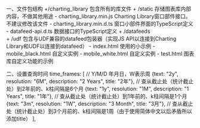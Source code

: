 一、文件包结构
    +/charting_library                包含所有的库文件
        + /static                     存储图表库内部内容，不做其他用途
        - charting_library.min.js     Charting Library窗口部件接口。不建议修改该文件
        - charting_library.min.d.ts   窗口小部件界面的TypeScript定义
        - datafeed-api.d.ts           数据接口的TypeScript定义
    + /datafeeds                      
        + /udf                        包含与UDF兼容的datafeed包装器（实现JS API以连接到Charting Library和UDF以连接到datafeed）
    - index.html                      使用的小示例
    - mobile_black.html               自定义实例
    - mobile_white.html               自定义实例
    - test.html                       图表库自定义功能的示例


二、设置查询时间
    time_frames: [         // Y/M/D 年月日，W表示周
        {text: "2y", resolution: "6M", description: "2 Years", title: "2年"},  // 查从截止处（统计截止处）到2年前的、k柱间隔是6个月
        {text: "1y", resolution: "1M", description: "1 Years", title: "1年"},  // 查从截止处（统计截止处）到1年前的、k柱间隔是1个月
        {text: "3m", resolution: "1W", description: "3 Month", title: "3月"},  // 查从截止处（统计截止处）到3个月前的、k柱间隔是1周（由于使用简体中文以后矛盾所以添加title）
    ],



